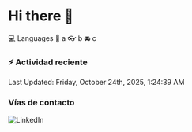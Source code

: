 # Hi there 👋

:computer: Languages
:pencil: a
:eyeglasses: b
:oncoming_automobile: c

### :zap: Actividad reciente
<!--RECENT_ACTIVITY:start-->
<!--RECENT_ACTIVITY:end-->
<!--RECENT_ACTIVITY:last_update-->
Last Updated: Friday, October 24th, 2025, 1:24:39 AM
<!--RECENT_ACTIVITY:last_update_end-->

### Vías de contacto

![LinkedIn](https://www.linkedin.com/in/irving-hernández-226846205/)
